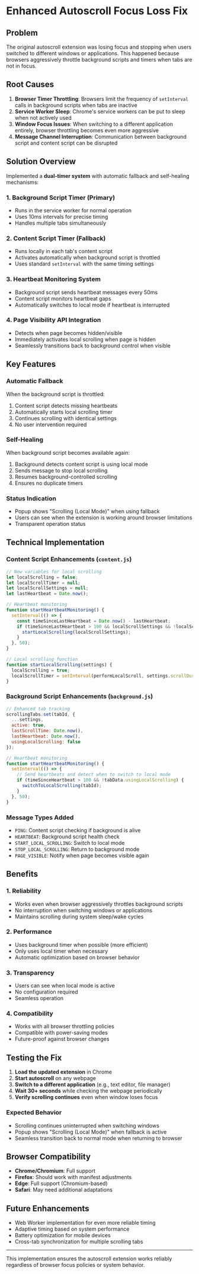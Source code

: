 # Enhanced Autoscroll Focus Loss Fix

## Problem
The original autoscroll extension was losing focus and stopping when users switched to different windows or applications. This happened because browsers aggressively throttle background scripts and timers when tabs are not in focus.

## Root Causes
1. **Browser Timer Throttling**: Browsers limit the frequency of `setInterval` calls in background scripts when tabs are inactive
2. **Service Worker Sleep**: Chrome's service workers can be put to sleep when not actively used
3. **Window Focus Issues**: When switching to a different application entirely, browser throttling becomes even more aggressive
4. **Message Channel Interruption**: Communication between background script and content script can be disrupted

## Solution Overview
Implemented a **dual-timer system** with automatic fallback and self-healing mechanisms:

### 1. **Background Script Timer** (Primary)
- Runs in the service worker for normal operation
- Uses 10ms intervals for precise timing
- Handles multiple tabs simultaneously

### 2. **Content Script Timer** (Fallback)
- Runs locally in each tab's content script
- Activates automatically when background script is throttled
- Uses standard `setInterval` with the same timing settings

### 3. **Heartbeat Monitoring System**
- Background script sends heartbeat messages every 50ms
- Content script monitors heartbeat gaps
- Automatically switches to local mode if heartbeat is interrupted

### 4. **Page Visibility API Integration**
- Detects when page becomes hidden/visible
- Immediately activates local scrolling when page is hidden
- Seamlessly transitions back to background control when visible

## Key Features

### Automatic Fallback
When the background script is throttled:
1. Content script detects missing heartbeats
2. Automatically starts local scrolling timer
3. Continues scrolling with identical settings
4. No user intervention required

### Self-Healing
When background script becomes available again:
1. Background detects content script is using local mode
2. Sends message to stop local scrolling
3. Resumes background-controlled scrolling
4. Ensures no duplicate timers

### Status Indication
- Popup shows "Scrolling (Local Mode)" when using fallback
- Users can see when the extension is working around browser limitations
- Transparent operation status

## Technical Implementation

### Content Script Enhancements (`content.js`)
```javascript
// New variables for local scrolling
let localScrolling = false;
let localScrollTimer = null;
let localScrollSettings = null;
let lastHeartbeat = Date.now();

// Heartbeat monitoring
function startHeartbeatMonitoring() {
  setInterval(() => {
    const timeSinceLastHeartbeat = Date.now() - lastHeartbeat;
    if (timeSinceLastHeartbeat > 100 && localScrollSettings && !localScrolling) {
      startLocalScrolling(localScrollSettings);
    }
  }, 50);
}

// Local scrolling function
function startLocalScrolling(settings) {
  localScrolling = true;
  localScrollTimer = setInterval(performLocalScroll, settings.scrollDuration);
}
```

### Background Script Enhancements (`background.js`)
```javascript
// Enhanced tab tracking
scrollingTabs.set(tabId, {
  ...settings,
  active: true,
  lastScrollTime: Date.now(),
  lastHeartbeat: Date.now(),
  usingLocalScrolling: false
});

// Heartbeat monitoring
function startHeartbeatMonitoring() {
  setInterval(() => {
    // Send heartbeats and detect when to switch to local mode
    if (timeSinceHeartbeat > 100 && !tabData.usingLocalScrolling) {
      switchToLocalScrolling(tabId);
    }
  }, 50);
}
```

### Message Types Added
- `PING`: Content script checking if background is alive
- `HEARTBEAT`: Background script health check
- `START_LOCAL_SCROLLING`: Switch to local mode
- `STOP_LOCAL_SCROLLING`: Return to background mode
- `PAGE_VISIBLE`: Notify when page becomes visible again

## Benefits

### 1. **Reliability**
- Works even when browser aggressively throttles background scripts
- No interruption when switching windows or applications
- Maintains scrolling during system sleep/wake cycles

### 2. **Performance**
- Uses background timer when possible (more efficient)
- Only uses local timer when necessary
- Automatic optimization based on browser behavior

### 3. **Transparency**
- Users can see when local mode is active
- No configuration required
- Seamless operation

### 4. **Compatibility**
- Works with all browser throttling policies
- Compatible with power-saving modes
- Future-proof against browser changes

## Testing the Fix

1. **Load the updated extension** in Chrome
2. **Start autoscroll** on any webpage
3. **Switch to a different application** (e.g., text editor, file manager)
4. **Wait 30+ seconds** while checking the webpage periodically
5. **Verify scrolling continues** even when window loses focus

### Expected Behavior
- Scrolling continues uninterrupted when switching windows
- Popup shows "Scrolling (Local Mode)" when fallback is active
- Seamless transition back to normal mode when returning to browser

## Browser Compatibility
- **Chrome/Chromium**: Full support
- **Firefox**: Should work with manifest adjustments
- **Edge**: Full support (Chromium-based)
- **Safari**: May need additional adaptations

## Future Enhancements
- Web Worker implementation for even more reliable timing
- Adaptive timing based on system performance
- Battery optimization for mobile devices
- Cross-tab synchronization for multiple scrolling tabs

---

This implementation ensures the autoscroll extension works reliably regardless of browser focus policies or system behavior.
